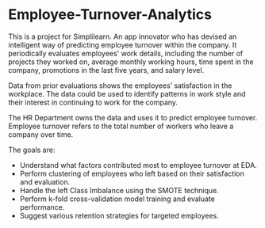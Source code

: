 # Employee-Turnover-Analytics
This is a project for Simplilearn.
An app innovator who has devised an intelligent way of predicting employee turnover within the company. It periodically evaluates employees' work details, including the number of projects they worked on, average monthly working hours, time spent in the company, promotions in the last five years, and salary level.

Data from prior evaluations shows the employees’ satisfaction in the workplace. The data could be used to identify patterns in work style and their interest in continuing to work for the company. 

The HR Department owns the data and uses it to predict employee turnover. Employee turnover refers to the total number of workers who leave a company over time.

The goals are: 
- Understand what factors contributed most to employee turnover at EDA.
- Perform clustering of employees who left based on their satisfaction and 
evaluation.
- Handle the left Class Imbalance using the SMOTE technique.
- Perform k-fold cross-validation model training and evaluate performance. 
- Suggest various retention strategies for targeted employees.
